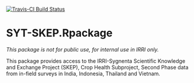 [![Travis-CI Build Status](https://travis-ci.org/sithjaisong/SYT-SKEP.Rpackage.svg?branch=master)](https://travis-ci.org/sithjaisong/SYT-SKEP.Rpackage)

# SYT-SKEP.Rpackage
*This package is not for public use, for internal use in IRRI only.*

This package provides access to the IRRI-Sygnenta Scientific Knowledge and Exchange Project (SKEP), Crop Health Subproject, Second Phase data from in-field surveys in India, Indonesia, Thailand and Vietnam.

